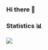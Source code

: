 ### Hi there 👋

### Statistics 📊

<img src="https://github-readme-stats.vercel.app/api?username=qquentinv&show_icons=false&count_private=true">

<!--
**qquentinv/qquentinv** is a ✨ _special_ ✨ repository because its `README.md` (this file) appears on your GitHub profile.

Here are some ideas to get you started:

- 🔭 I’m currently working on ...
- 🌱 I’m currently learning ...
- 👯 I’m looking to collaborate on ...
- 🤔 I’m looking for help with ...
- 💬 Ask me about ...
- 📫 How to reach me: ...
- 😄 Pronouns: ...
- ⚡ Fun fact: ...
-->
